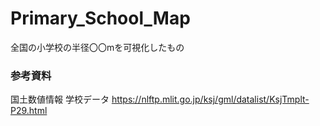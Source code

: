 # Primary_School_Map
全国の小学校の半径〇〇mを可視化したもの
### 参考資料
国土数値情報 学校データ
https://nlftp.mlit.go.jp/ksj/gml/datalist/KsjTmplt-P29.html
